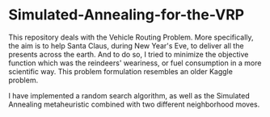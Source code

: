 # Simulated-Annealing-for-the-VRP

This repository deals with the Vehicle Routing Problem.
More specifically, the aim is to help Santa Claus, during New Year's Eve, to deliver all the presents across the earth.
And to do so, I tried to minimize the objective function which was the reindeers' weariness, or fuel consumption in a more scientific way. This problem formulation
resembles an older Kaggle problem.

I have implemented a random search algorithm, as well as the Simulated Annealing metaheuristic combined with two different neighborhood moves.
